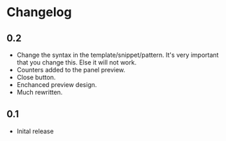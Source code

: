 # Changelog

## 0.2

- Change the syntax in the template/snippet/pattern. It's very important that you change this. Else it will not work.
- Counters added to the panel preview.
- Close button.
- Enchanced preview design.
- Much rewritten.

## 0.1

- Inital release